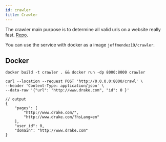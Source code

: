 ```yaml
---
id: crawler
title: Crawler
---
```


The crawler main purpose is to determine all valid urls on a website really fast. [Repo](https://github.com/A11yWatch/crawler).

You can use the service with docker as a image `jeffmendez19/crawler`. 

## Docker

`docker build -t crawler . && docker run -dp 8000:8000 crawler`

```
curl --location --request POST 'http://0.0.0.0:8000/crawl' \
--header 'Content-Type: application/json' \
--data-raw '{"url": "http://www.drake.com", "id": 0 }'

// output
{
    "pages": [
        "http://www.drake.com/",
        "http://www.drake.com/?hsLang=en"
    ],
    "user_id": 0,
    "domain": "http://www.drake.com"
}

```
